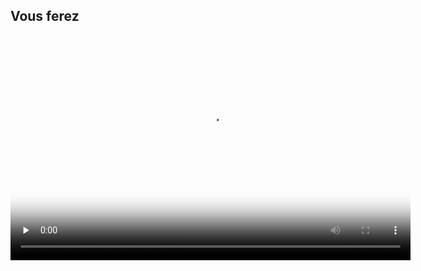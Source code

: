 ## Vous ferez

<video width="640" height="360" controls preload="none" poster="images/space-talk-placeholder.png">
<source src="images/space-talk-animation.mp4" type="video/mp4">
Votre navigateur ne prend pas en charge la vidéo WebM, essayez FireFox ou Chrome
</video>
